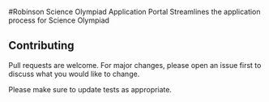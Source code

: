 #Robinson Science Olympiad Application Portal
Streamlines the application process for Science Olympiad

## Contributing
Pull requests are welcome. For major changes, please open an issue first to discuss what you would like to change.

Please make sure to update tests as appropriate.
